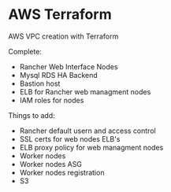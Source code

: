 # AWS Terraform
AWS VPC creation with Terraform 

Complete:
 - Rancher Web Interface Nodes
 - Mysql RDS HA Backend
 - Bastion host
 - ELB for Rancher web managment nodes
 - IAM roles for nodes

Things to add:
 - Rancher default usern and access control
 - SSL certs for web nodes ELB's
 - ELB proxy policy for web managment nodes
 - Worker nodes
 - Worker nodes ASG
 - Worker nodes registration 
 - S3

